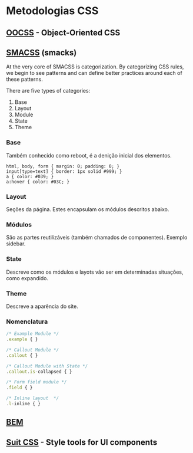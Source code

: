 # Metodologias CSS

## [OOCSS](http://oocss.org/) - Object-Oriented CSS

## [SMACSS](http://smacss.com/book/categorizing) (smacks)

At the very core of SMACSS is categorization. By categorizing CSS rules, we begin to see patterns and can define better practices around each of these patterns.

There are five types of categories:

1. Base
2. Layout
3. Module
4. State
5. Theme

### Base

Também conhecido como reboot, é a denição inicial dos elementos.

```
html, body, form { margin: 0; padding: 0; }
input[type=text] { border: 1px solid #999; }
a { color: #039; }
a:hover { color: #03C; }
```

### Layout

Seções da página. Estes encapsulam os módulos descritos abaixo.

### Módulos

São as partes reutilizáveis (também chamados de componentes). Exemplo sidebar.

### State

Descreve como os módulos e layots vão ser em determinadas situações, como expandido.

### Theme

Descreve a aparência do site.

### Nomenclatura

```ts
/* Example Module */
.example { }

/* Callout Module */
.callout { }

/* Callout Module with State */
.callout.is-collapsed { }

/* Form field module */
.field { }

/* Inline layout  */
.l-inline { }
```

## [BEM](https://getbem.com/introduction/)

## [Suit CSS](https://suitcss.github.io/) - Style tools for UI components
